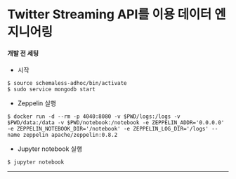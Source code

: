 # Twitter Streaming API를 이용 데이터 엔지니어링

#### 개발 전 세팅
- 시작
```
$ source schemaless-adhoc/bin/activate
$ sudo service mongodb start
```
- Zeppelin 실행
```
$ docker run -d --rm -p 4040:8080 -v $PWD/logs:/logs -v $PWD/data:/data -v $PWD/notebook:/notebook -e ZEPPELIN_ADDR='0.0.0.0' -e ZEPPELIN_NOTEBOOK_DIR='/notebook' -e ZEPPELIN_LOG_DIR='/logs' --name zeppelin apache/zeppelin:0.8.2
```

- Jupyter notebook 실행

`$ jupyter notebook`

<hr>
